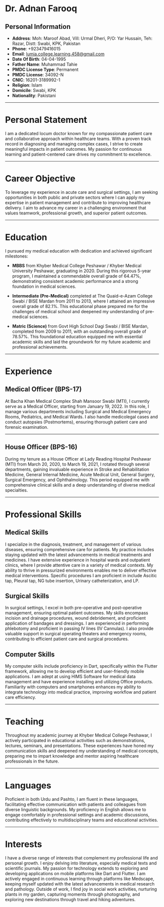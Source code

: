<!-- ![Doctor](doctor.png) -->

# Dr. Adnan Farooq

## Personal Information
- **Address**: Moh: Maroof Abad, Vill: Urmal Dheri, P/O: Yar Hussain, Teh: Razar, Distt: Swabi, KPK, Pakistan
- **Phone**: +923479416015
- **Email**: lumia.college.learning.458@gmail.com
- **Date Of Birth**: 04-04-1995
- **Father Name**: Muhammad Tahie
- **PMDC License Type**: Permanent
- **PMDC License**: 34092-N
- **CNIC**: 16201-3189992-1
- **Religion**: Islam
- **Domicile**: Swabi, KPK
- **Nationality**: Pakistani

---

# Personal Statement
I am a dedicated locum doctor known for my compassionate patient care and collaborative approach within healthcare teams. With a proven track record in diagnosing and managing complex cases, I strive to create meaningful impacts in patient outcomes. My passion for continuous learning and patient-centered care drives my commitment to excellence.

---

# Career Objective
To leverage my experience in acute care and surgical settings, I am seeking opportunities in both public and private sectors where I can apply my expertise in patient management and contribute to improving healthcare delivery. I aim to advance my career in a challenging environment that values teamwork, professional growth, and superior patient outcomes.

---

# Education
I pursued my medical education with dedication and achieved significant milestones:

- **MBBS** from Khyber Medical College Peshawar / Khyber Medical University Peshawar, graduating in 2020. During this rigorous 5-year program, I maintained a commendable overall grade of 64.47%, demonstrating consistent academic performance and a strong foundation in medical sciences.

- **Intermediate (Pre-Medical)** completed at The Quaid-e-Azam College Swabi / BISE Mardan from 2011 to 2013, where I attained an impressive overall grade of 82.1%. This educational phase prepared me for the challenges of medical school and deepened my understanding of pre-medical sciences.

- **Matric (Science)** from Govt High School Dagi Swabi / BISE Mardan, completed from 2009 to 2011, with an outstanding overall grade of 78.57%. This foundational education equipped me with essential academic skills and laid the groundwork for my future academic and professional achievements.

---

# Experience

## Medical Officer (BPS-17)
At Bacha Khan Medical Complex Shah Mansoor Swabi (MTI), I currently serve as a Medical Officer, starting from January 19, 2022. In this role, I manage various departments including Surgical and Medical Emergency Rooms, Pediatrics, and Medical Wards. I also handle medicolegal cases and conduct autopsies (Postmortems), ensuring thorough patient care and forensic examination.

---

## House Officer (BPS-16)
During my tenure as a House Officer at Lady Reading Hospital Peshawar (MTI) from March 20, 2020, to March 19, 2021, I rotated through several departments, gaining invaluable experience in Stroke and Rehabilitation Medicine, General Internal Medicine, Acute Medical Unit, General Surgery, Surgical Emergency, and Ophthalmology. This period equipped me with comprehensive clinical skills and a deep understanding of diverse medical specialties.

---

# Professional Skills

## Medical Skills
I specialize in the diagnosis, treatment, and management of various diseases, ensuring comprehensive care for patients. My practice includes staying updated with the latest advancements in medical treatments and medicines. I have extensive experience in hospital wards and outpatient clinics, where I provide attentive care in a variety of medical contexts. My ability to thrive in pressurized environments enables me to deliver effective medical interventions. Specific procedures I am proficient in include Ascitic tap, Pleural tap, NG tube insertion, Urinary catheterization, and LP.

## Surgical Skills
In surgical settings, I excel in both pre-operative and post-operative management, ensuring optimal patient outcomes. My skills encompass incision and drainage procedures, wound debridement, and proficient application of bandages and dressings. I am experienced in performing phlebotomy and proficient in passing IV lines (IV Cannulas). I also provide valuable support in surgical operating theaters and emergency rooms, contributing to efficient patient care and surgical procedures.

## Computer Skills
My computer skills include proficiency in Dart, specifically within the Flutter framework, allowing me to develop efficient and user-friendly mobile applications. I am adept at using HIMS Software for medical data management and have experience installing and utilizing Office products. Familiarity with computers and smartphones enhances my ability to integrate technology into medical practice, improving workflow and patient care efficiency.

---

# Teaching
Throughout my academic journey at Khyber Medical College Peshawar, I actively participated in educational activities such as demonstrations, lectures, seminars, and presentations. These experiences have honed my communication skills and deepened my understanding of medical concepts, preparing me to impart knowledge and mentor aspiring healthcare professionals in the future.

---

# Languages
Proficient in both Urdu and Pashto, I am fluent in these languages, facilitating effective communication with patients and colleagues from diverse linguistic backgrounds. My proficiency in English allows me to engage comfortably in professional settings and academic discussions, contributing effectively to multidisciplinary teams and educational activities.

---

# Interests
I have a diverse range of interests that complement my professional life and personal growth. I enjoy delving into literature, especially medical texts and scientific journals. My passion for technology extends to exploring and developing applications on mobile platforms like Dart and Flutter. I am actively engaged in continuous learning through platforms like Medscape, keeping myself updated with the latest advancements in medical research and pathology. Outside of work, I find joy in social work activities, nurturing plants in my garden, capturing moments through photography, and exploring new destinations through travel and hiking adventures.
